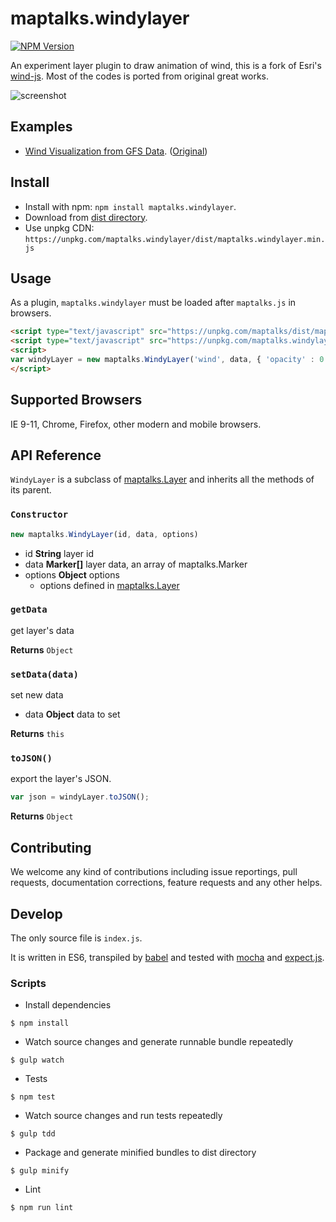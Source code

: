 # maptalks.windylayer

[![NPM Version](https://img.shields.io/npm/v/maptalks.windylayer.svg)](https://github.com/maptalks/maptalks.windylayer)

An experiment layer plugin to draw animation of wind, this is a fork of Esri's [wind-js](https://github.com/Esri/wind-js). Most of the codes is ported from original great works.

![screenshot](https://camo.githubusercontent.com/23c6c087b534f84b8579722e46431141ef72c748/68747470733a2f2f662e636c6f75642e6769746875622e636f6d2f6173736574732f3335313136342f323334393839352f33366261316339612d613536392d313165332d383539642d3564373533656130383938632e6a706567)

## Examples

* [Wind Visualization from GFS Data](https://fuzhenn.github.io/maptalks.windylayer/demo/). ([Original](http://esri.github.io/wind-js/))

## Install
  
* Install with npm: ```npm install maptalks.windylayer```. 
* Download from [dist directory](https://github.com/maptalks/maptalks.windylayer/tree/gh-pages/dist).
* Use unpkg CDN: ```https://unpkg.com/maptalks.windylayer/dist/maptalks.windylayer.min.js```

## Usage

As a plugin, ```maptalks.windylayer``` must be loaded after ```maptalks.js``` in browsers.
```html
<script type="text/javascript" src="https://unpkg.com/maptalks/dist/maptalks.min.js"></script>
<script type="text/javascript" src="https://unpkg.com/maptalks.windylayer/dist/maptalks.windylayer.min.js"></script>
<script>
var windyLayer = new maptalks.WindyLayer('wind', data, { 'opacity' : 0.3 }).addTo(map);
</script>
```

## Supported Browsers

IE 9-11, Chrome, Firefox, other modern and mobile browsers.

## API Reference

```WindyLayer``` is a subclass of [maptalks.Layer](https://maptalks.github.io/docs/api/Layer.html) and inherits all the methods of its parent.

### `Constructor`

```javascript
new maptalks.WindyLayer(id, data, options)
```

* id **String** layer id
* data **Marker[]** layer data, an array of maptalks.Marker
* options **Object** options
    * options defined in [maptalks.Layer](https://maptalks.github.io/docs/api/Layer.html)

### `getData`

get layer's data

**Returns** `Object`

### `setData(data)`

set new data

* data **Object** data to set

**Returns** `this`

### `toJSON()`

export the layer's JSON.

```javascript
var json = windyLayer.toJSON();
```

**Returns** `Object`

## Contributing

We welcome any kind of contributions including issue reportings, pull requests, documentation corrections, feature requests and any other helps.

## Develop

The only source file is ```index.js```.

It is written in ES6, transpiled by [babel](https://babeljs.io/) and tested with [mocha](https://mochajs.org) and [expect.js](https://github.com/Automattic/expect.js).

### Scripts

* Install dependencies
```shell
$ npm install
```

* Watch source changes and generate runnable bundle repeatedly
```shell
$ gulp watch
```

* Tests
```shell
$ npm test
```

* Watch source changes and run tests repeatedly
```shell
$ gulp tdd
```

* Package and generate minified bundles to dist directory
```shell
$ gulp minify
```

* Lint
```shell
$ npm run lint
```
